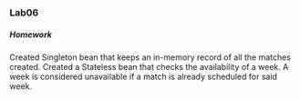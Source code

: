 ### Lab06

##### Homework
Created Singleton bean that keeps an in-memory record of all the matches created. Created a Stateless bean that checks the availability of a week. A week is considered unavailable if a match is already scheduled for said week.
